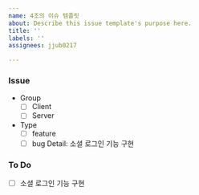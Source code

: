 ```yaml
---
name: 4조의 이슈 템플릿
about: Describe this issue template's purpose here.
title: ''
labels: ''
assignees: jjub0217

---
```


### Issue 
- Group
    - [ ] Client
    - [ ] Server 
- Type
    - [ ] feature
    - [ ] bug 
Detail: 소셜 로그인 기능 구현

### To Do
- [ ] 소셜 로그인 기능 구현
